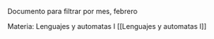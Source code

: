 Documento para filtrar por mes, febrero

Materia: Lenguajes y automatas I [[Lenguajes y automatas I]]